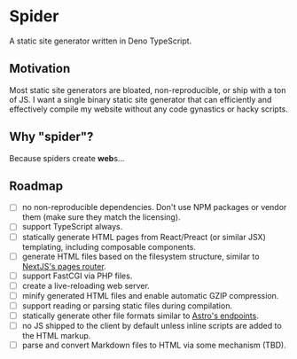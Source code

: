 # Spider

A static site generator written in Deno TypeScript.

## Motivation

Most static site generators are bloated, non-reproducible, or ship with a ton of JS. I want a single binary static site generator that can efficiently and effectively compile my website without any code gynastics or hacky scripts.

## Why "spider"?

Because spiders create **web**s...

## Roadmap

- [ ] no non-reproducible dependencies. Don't use NPM packages or vendor them (make sure they match the licensing).
- [ ] support TypeScript always.
- [ ] statically generate HTML pages from React/Preact (or similar JSX) templating, including composable components.
- [ ] generate HTML files based on the filesystem structure, similar to [NextJS's pages router](https://nextjs.org/docs/pages/building-your-application/routing).
- [ ] support FastCGI via PHP files.
- [ ] create a live-reloading web server.
- [ ] minify generated HTML files and enable automatic GZIP compression.
- [ ] support reading or parsing static files during compilation.
- [ ] statically generate other file formats similar to [Astro's endpoints](https://docs.astro.build/en/core-concepts/endpoints/).
- [ ] no JS shipped to the client by default unless inline scripts are added to the HTML markup.
- [ ] parse and convert Markdown files to HTML via some mechanism (TBD).

